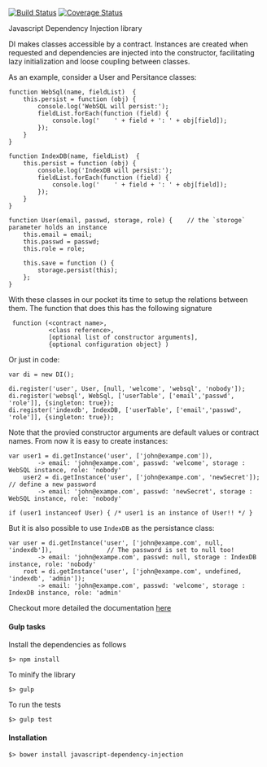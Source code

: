 [![Build Status](https://travis-ci.org/scaljeri/javascript-dependency-injection.png)](https://travis-ci.org/scaljeri/javascript-dependency-injection) [![Coverage Status](https://coveralls.io/repos/scaljeri/javascript-dependency-injection/badge.svg)](https://coveralls.io/r/scaljeri/javascript-dependency-injection) [](https://david-dm.org/scaljeri/javascript-dependency-injection.svg)

Javascript Dependency Injection library

 DI makes classes accessible by a contract. Instances are created when requested and 
 dependencies are injected into the constructor, facilitating lazy initialization and 
 loose coupling between classes.
     
 As an example, consider a User and Persitance classes:
 
    function WebSql(name, fieldList)  {
        this.persist = function (obj) {
            console.log('WebSQL will persist:');
            fieldList.forEach(function (field) {
                console.log('    ' + field + ': ' + obj[field]);
            });
        }
    }

    function IndexDB(name, fieldList)  {
        this.persist = function (obj) {
            console.log('IndexDB will persist:');
            fieldList.forEach(function (field) {
                console.log('    ' + field + ': ' + obj[field]);
            });
        }
    }

    function User(email, passwd, storage, role) {    // the `storoge` parameter holds an instance
        this.email = email;
        this.passwd = passwd;
        this.role = role;

        this.save = function () {
            storage.persist(this);
        };
    }

 With these classes in our pocket its time to setup the relations between them. The function that does this has the 
 following signature
 
     function (<contract name>, 
               <class reference>, 
               [optional list of constructor arguments], 
               {optional configuration object} ) 
               
 Or just in code:
 
    var di = new DI();
    
    di.register('user', User, [null, 'welcome', 'websql', 'nobody']);
    di.register('websql', WebSql, ['userTable', ['email','passwd', 'role']], {singleton: true});
    di.register('indexdb', IndexDB, ['userTable', ['email','passwd', 'role']], {singleton: true});
          
Note that the provied constructor arguments are default values or contract names. From now it is easy to create 
instances:

    var user1 = di.getInstance('user', ['john@exampe.com']),
            -> email: 'john@exampe.com', passwd: 'welcome', storage : WebSQL instance, role: 'nobody'
        user2 = di.getInstance('user', ['john@exampe.com', 'newSecret']); // define a new password
            -> email: 'john@exampe.com', passwd: 'newSecret', storage : WebSQL instance, role: 'nobody'
            
    if (user1 instanceof User) { /* user1 is an instance of User!! */ }
    
But it is also possible to use `IndexDB` as the persistance class:

    var user = di.getInstance('user', ['john@exampe.com', null, 'indexdb']),               // The password is set to null too!
            -> email: 'john@exampe.com', passwd: null, storage : IndexDB instance, role: 'nobody'
        root = di.getInstance('user', ['john@exampe.com', undefined, 'indexdb', 'admin']); 
            -> email: 'john@exampe.com', passwd: 'welcome', storage : IndexDB instance, role: 'admin'
            
Checkout more detailed the documentation [here](http://scaljeri.github.io/javascript-dependency-injection/classes/DI.html)

#### Gulp tasks ####

Install the dependencies as follows

    $> npm install

To minify the library

    $> gulp
    
To run the tests

    $> gulp test

#### Installation ####

    $> bower install javascript-dependency-injection
